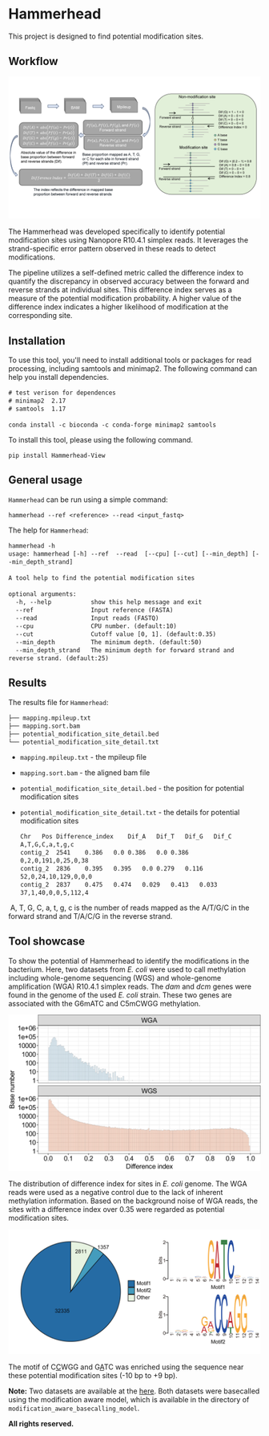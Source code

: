 # Hammerhead
This project is designed to find potential modification sites.



## Workflow

![alt text](figure_demo/Demo_1.png)



The Hammerhead was developed specifically to identify potential modification sites using Nanopore R10.4.1 simplex reads. It leverages the strand-specific error pattern observed in these reads to detect modifications.



The pipeline utilizes a self-defined metric called the difference index to quantify the discrepancy in observed accuracy between the forward and reverse strands at individual sites. This difference index serves as a measure of the potential modification probability. A higher value of the difference index indicates a higher likelihood of modification at the corresponding site.



## Installation

To use this tool, you'll need to install additional tools or packages for read processing, including samtools and minimap2. The following command can help you install dependencies.

```shell
# test verison for dependences
# minimap2	2.17
# samtools	1.17

conda install -c bioconda -c conda-forge minimap2 samtools
```

To install this tool, please using the following command.
```shell
pip install Hammerhead-View
```




## General usage

`Hammerhead` can be run using a simple command:

```
hammerhead --ref <reference> --read <input_fastq>
```

The help for `Hammerhead`:

```
hammerhead -h
usage: hammerhead [-h] --ref  --read  [--cpu] [--cut] [--min_depth] [--min_depth_strand]

A tool help to find the potential modification sites

optional arguments:
  -h, --help           show this help message and exit
  --ref                Input reference (FASTA)
  --read               Input reads (FASTQ)
  --cpu                CPU number. (default:10)
  --cut                Cutoff value [0, 1]. (default:0.35)
  --min_depth          The minimum depth. (default:50)
  --min_depth_strand   The minimum depth for forward strand and reverse strand. (default:25)
```


## Results

The results file for `Hammerhead`:

```
├── mapping.mpileup.txt
├── mapping.sort.bam
├── potential_modification_site_detail.bed
└── potential_modification_site_detail.txt
```

- `mapping.mpileup.txt` - the mpileup file

- `mapping.sort.bam` - the aligned bam file

- `potential_modification_site_detail.bed` - the position for potential modification sites

- `potential_modification_site_detail.txt` - the details for potential modification sites

  ```
  Chr	Pos	Difference_index	Dif_A	Dif_T	Dif_G	Dif_C	A,T,G,C,a,t,g,c
  contig_2	2541	0.386	0.0	0.386	0.0	0.386	0,2,0,191,0,25,0,38
  contig_2	2836	0.395	0.395	0.0	0.279	0.116	52,0,24,10,129,0,0,0
  contig_2	2837	0.475	0.474	0.029	0.413	0.033	37,1,40,0,0,5,112,4
  ```

​		A, T, G, C, a, t, g, c  is the number of reads mapped as the  A/T/G/C in the forward strand and T/A/C/G in the reverse strand.



## Tool showcase

To show the potential of Hammerhead to identify the modifications in the bacterium. Here, two datasets from  *E. coli* were used to call methylation including whole-genome sequencing (WGS) and whole-genome amplification (WGA) R10.4.1 simplex reads. The *dam* and *dcm* genes were found in the genome of the used *E. coli* strain. These two genes are associated with the G6mATC and C5mCWGG methylation.





![alt text](figure_demo/Demo_2.png)

The distribution of difference index for sites in *E. coli* genome. The WGA reads were used as a negative control due to the lack of inherent methylation information. Based on the background noise of WGA reads, the sites with a difference index over 0.35 were regarded as potential modification sites.





![alt text](figure_demo/Demo_3.png)

The motif of C<u>C</u>WGG and G<u>A</u>TC was enriched using the sequence near these potential modification sites (-10 bp to +9 bp). 



**Note:** Two datasets are available at the [here](https://figshare.com/articles/dataset/_i_E_coli_i_datasets/24298663). Both datasets were basecalled using the modification aware model, which is available in the directory of `modification_aware_basecalling_model`.




**All rights reserved.**
